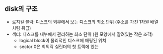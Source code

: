 ## disk의 구조

- 로지컬 블럭: 디스크의 외부에서 보는 디스크의 최소 단위 (주소를 가진 1차원 배열처럼 취급)
- 섹터: 디스크를 내부에서 관리하는 최소 단위 (원 모양에서 잘려있는 작은 조각)
  - logical block이 물리적인 디스크에 매핑된 위치 
  - sector 0은 최외곽 실린더의 첫 트랙에 있는 
